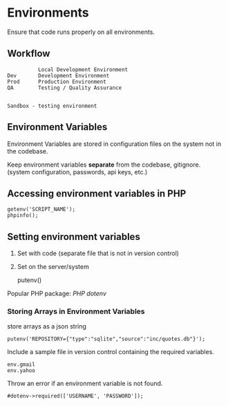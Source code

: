 # Environments
Ensure that code runs properly on all environments.

## Workflow

              Local Development Environment
    Dev       Development Environment
    Prod      Production Environment
    QA        Testing / Quality Assurance


    Sandbox - testing environment

## Environment Variables
Environment Variables are stored in configuration files on the system not in
the codebase.

Keep environment variables **separate** from the codebase, gitignore.
(system configuration, passwords, api keys, etc.)


## Accessing environment variables in PHP

    getenv('SCRIPT_NAME');
    phpinfo();


## Setting environment variables

1. Set with code (separate file that is not in version control)
2. Set on the server/system

    putenv()

Popular PHP package: *PHP dotenv*

### Storing Arrays in Environment Variables
store arrays as a json string

    putenv('REPOSITORY={"type":"sqlite","source":"inc/quotes.db"}');


Include a sample file in version control containing the required variables.

    env.gmail
    env.yahoo


Throw an error if an environment variable is not found.

    #dotenv->required(['USERNAME', 'PASSWORD']);
